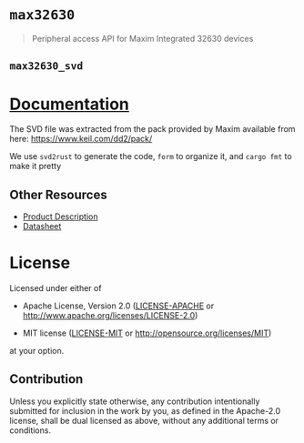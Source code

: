 # `max32630`

> Peripheral access API for Maxim Integrated 32630 devices

## `max32630_svd`

# [Documentation](https://docs.rs/max32630_svd)

The SVD file was extracted from the pack provided by Maxim available
from here: <https://www.keil.com/dd2/pack/>

We use `svd2rust` to generate the code, `form` to organize it, and `cargo fmt` to make it pretty

## Other Resources

* [Product Description](https://www.maximintegrated.com/en/products/microcontrollers/MAX32630FTHR.html)
* [Datasheet](https://datasheets.maximintegrated.com/en/ds/MAX32630FTHR.pdf)

# License

Licensed under either of

- Apache License, Version 2.0 ([LICENSE-APACHE](LICENSE-APACHE) or
  http://www.apache.org/licenses/LICENSE-2.0)

- MIT license ([LICENSE-MIT](LICENSE-MIT) or http://opensource.org/licenses/MIT)

at your option.

## Contribution

Unless you explicitly state otherwise, any contribution intentionally submitted
for inclusion in the work by you, as defined in the Apache-2.0 license, shall be
dual licensed as above, without any additional terms or conditions.
